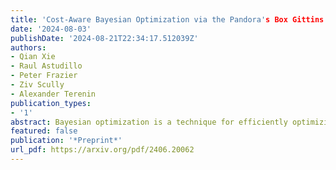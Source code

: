 ```yaml
---
title: 'Cost-Aware Bayesian Optimization via the Pandora's Box Gittins Index'
date: '2024-08-03'
publishDate: '2024-08-21T22:34:17.512039Z'
authors:
- Qian Xie
- Raul Astudillo
- Peter Frazier
- Ziv Scully
- Alexander Terenin
publication_types:
- '1'
abstract: Bayesian optimization is a technique for efficiently optimizing unknown functions in a black-box manner. To handle practical settings where gathering data requires use of finite resources, it is desirable to explicitly incorporate function evaluation costs into Bayesian optimization policies. To understand how to do so, we develop a previously-unexplored connection between cost-aware Bayesian optimization and the Pandora's Box problem, a decision problem from economics. The Pandora's Box problem admits a Bayesian-optimal solution based on an expression called the Gittins index, which can be reinterpreted as an acquisition function. We study the use of this acquisition function for cost-aware Bayesian optimization, and demonstrate empirically that it performs well, particularly in medium-high dimensions. We further show that this performance carries over to classical Bayesian optimization without explicit evaluation costs. Our work constitutes a first step towards integrating techniques from Gittins index theory into Bayesian optimization.
featured: false
publication: '*Preprint*'
url_pdf: https://arxiv.org/pdf/2406.20062
---
```


